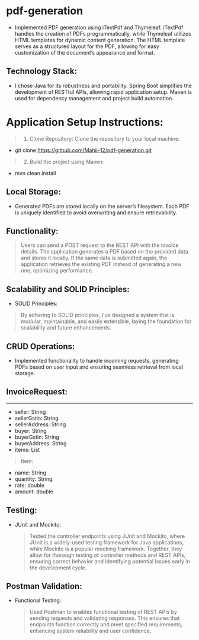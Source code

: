 # pdf-generation

* Implemented PDF generation using iTextPdf and Thymeleaf. iTextPdf handles the creation of PDFs programmatically, while Thymeleaf utilizes HTML templates for dynamic content generation. The HTML template serves as a structured layout for the PDF, allowing for easy customization of the document’s appearance and format.

## Technology Stack:

* I chose Java for its robustness and portability. Spring Boot simplifies the development of RESTful APIs, allowing rapid application setup. Maven is used for dependency management and project build automation.

# Application Setup Instructions:

> 1. Clone Repository:
  Clone the repository to your local machine:
 * git clone https://github.com/Mahii-12/pdf-generation.git
> 2. Build the project using Maven:
 * mvn clean install


##  Local Storage:

* Generated PDFs are stored locally on the server’s filesystem. Each PDF is uniquely identified to avoid overwriting and ensure retrievability.

## Functionality:

> Users can send a POST request to the REST API with the invoice details.
> The application generates a PDF based on the provided data and stores it locally.
> If the same data is submitted again, the application retrieves the existing PDF instead of generating a new one, optimizing performance.

## Scalability and SOLID Principles:

* SOLID Principles:
> By adhering to SOLID principles, I've designed a system that is modular, maintainable, and easily extensible, laying the foundation for scalability and future enhancements.

## CRUD Operations:
* Implemented functionality to handle incoming requests, generating PDFs based on user input and ensuring seamless retrieval from local storage.

## InvoiceRequest:
------
 - seller: String
 - sellerGstin: String
 - sellerAddress: String
 - buyer: String
 - buyerGstin: String
 - buyerAddress: String
 - items: List<Item>
 > Item:
 - name: String
 - quantity: String
 - rate: double
 - amount: double

## Testing:

* JUnit and Mockito:
  > Tested the controller endpoints using JUnit and Mockito, where JUnit is a widely-used testing framework for Java applications, while Mockito is a popular mocking framework. Together, they allow for thorough testing of controller methods and REST APIs, ensuring correct behavior and identifying potential issues early in the development cycle.

## Postman Validation:

* Functional Testing:
  > Used Postman to enables functional testing of REST APIs by sending requests and validating responses. This ensures that endpoints function correctly and meet specified requirements, enhancing system reliability and user confidence.


